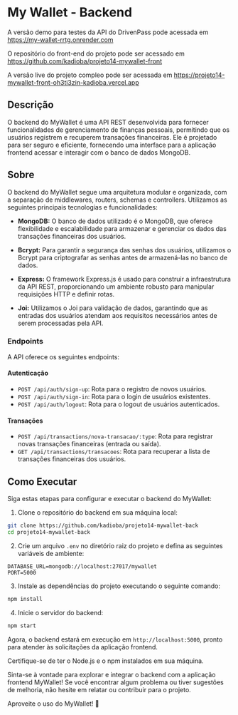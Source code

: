 # My Wallet - Backend

A versão demo para testes da API do DrivenPass pode acessada em https://my-wallet-rrtg.onrender.com

O repositório do front-end do projeto pode ser acessado em https://github.com/kadioba/projeto14-mywallet-front

A versão live do projeto compleo pode ser acessada em https://projeto14-mywallet-front-oh3ti3zin-kadioba.vercel.app

## Descrição

O backend do MyWallet é uma API REST desenvolvida para fornecer funcionalidades de gerenciamento de finanças pessoais, permitindo que os usuários registrem e recuperem transações financeiras. Ele é projetado para ser seguro e eficiente, fornecendo uma interface para a aplicação frontend acessar e interagir com o banco de dados MongoDB.

## Sobre

O backend do MyWallet segue uma arquitetura modular e organizada, com a separação de middlewares, routers, schemas e controllers. Utilizamos as seguintes principais tecnologias e funcionalidades:

- **MongoDB:** O banco de dados utilizado é o MongoDB, que oferece flexibilidade e escalabilidade para armazenar e gerenciar os dados das transações financeiras dos usuários.

- **Bcrypt:** Para garantir a segurança das senhas dos usuários, utilizamos o Bcrypt para criptografar as senhas antes de armazená-las no banco de dados.

- **Express:** O framework Express.js é usado para construir a infraestrutura da API REST, proporcionando um ambiente robusto para manipular requisições HTTP e definir rotas.

- **Joi:** Utilizamos o Joi para validação de dados, garantindo que as entradas dos usuários atendam aos requisitos necessários antes de serem processadas pela API.

### Endpoints

A API oferece os seguintes endpoints:

#### Autenticação
- `POST /api/auth/sign-up`: Rota para o registro de novos usuários.
- `POST /api/auth/sign-in`: Rota para o login de usuários existentes.
- `POST /api/auth/logout`: Rota para o logout de usuários autenticados.

#### Transações
- `POST /api/transactions/nova-transacao/:type`: Rota para registrar novas transações financeiras (entrada ou saída).
- `GET /api/transactions/transacoes`: Rota para recuperar a lista de transações financeiras dos usuários.

## Como Executar

Siga estas etapas para configurar e executar o backend do MyWallet:

1. Clone o repositório do backend em sua máquina local:

```bash
git clone https://github.com/kadioba/projeto14-mywallet-back
cd projeto14-mywallet-back
```

2. Crie um arquivo `.env` no diretório raiz do projeto e defina as seguintes variáveis de ambiente:

```dotenv
DATABASE_URL=mongodb://localhost:27017/mywallet
PORT=5000
```

3. Instale as dependências do projeto executando o seguinte comando:

```bash
npm install
```

4. Inicie o servidor do backend:

```bash
npm start
```

Agora, o backend estará em execução em `http://localhost:5000`, pronto para atender às solicitações da aplicação frontend.

Certifique-se de ter o Node.js e o npm instalados em sua máquina.

Sinta-se à vontade para explorar e integrar o backend com a aplicação frontend MyWallet! Se você encontrar algum problema ou tiver sugestões de melhoria, não hesite em relatar ou contribuir para o projeto.

Aproveite o uso do MyWallet! 🚀